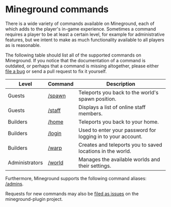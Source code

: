 Mineground commands
==========

There is a wide variety of commands available on Mineground, each of which adds to the player's in-game experience. Sometimes a command requires a player to be at least a certain level, for example for administrative features, but we intent to make as much functionality available to all players as is reasonable.

The following table should list all of the supported commands on Mineground. If you notice that the documentation of a command is outdated, or perhaps that a command is missing altogether, please either [file a bug](https://github.com/mineground/mineground-plugin/issues/new) or send a pull request to fix it yourself.


| Level          | Command                     | Description                                                 |
| ---------------|-----------------------------|-------------------------------------------------------------|
| Guests         | [/spawn](commands/spawn.md) | Teleports you back to the world's spawn position.           |
| Guests         | [/staff](commands/staff.md) | Displays a list of online staff members.                    |
| Builders       | [/home](commands/home.md)   | Teleports you back to your home.                            |
| Builders       | [/login](commands/login.md) | Used to enter your password for logging in to your account. |
| Builders       | [/warp](commands/warp.md)   | Creates and teleports you to saved locations in the world.  |
| Administrators | [/world](commands/world.md) | Manages the available worlds and their settings.            |

Furthermore, Mineground supports the following command aliases: [/admins](commands/staff.md).

Requests for new commands may also be [filed as issues](https://github.com/mineground/mineground-plugin/issues/new) on the mineground-plugin project.